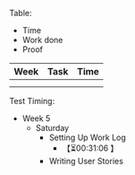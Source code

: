 Table:
- Time
- Work done
- Proof

| Week | Task | Time |
| ---- | ---- | ---- |
|      |      |      |
|      |      |      |

Test Timing:
- Week 5
	- Saturday
		- Setting Up Work Log
			-  <span class="timer-r" id="uUFXEfh" data-dur="1866" data-ts="1755932417">【⏳00:31:06 】</span> 
		- Writing User Stories